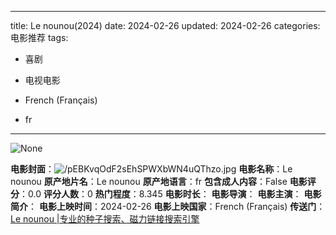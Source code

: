 
---
title: Le nounou(2024)
date: 2024-02-26
updated: 2024-02-26
categories: 电影推荐
tags:

- 喜剧
- 电视电影

- French (Français)
- fr
---

<img src="https://image.tmdb.org/t/p/originalNone" alt="None" title="None">

**电影封面**：<img src="https://image.tmdb.org/t/p/w200/pEBKvqOdF2sEhSPWXbWN4uQThzo.jpg" alt="/pEBKvqOdF2sEhSPWXbWN4uQThzo.jpg" title="/pEBKvqOdF2sEhSPWXbWN4uQThzo.jpg">
**电影名称**：Le nounou
**原产地片名**：Le nounou
**原产地语言**：fr
**包含成人内容**：False
**电影评分**：0.0
**评分人数**：0
**热门程度**：8.345
**电影时长**：
**电影导演**：
**电影主演**：
**电影简介**：
**电影上映时间**：2024-02-26
**电影上映国家**：French (Français)
**传送门**：[Le nounou |专业的种子搜索、磁力链接搜索引擎](https://movie.amd794.com:2083/?search=Le%20nounou&ordering=&mode=match_phrase&page_size=10&page=1)

